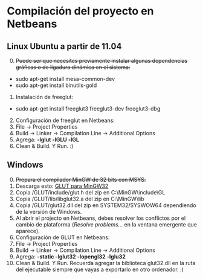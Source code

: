﻿# Compilación del proyecto en Netbeans

## Linux Ubuntu a partir de 11.04
0. ~~Puede ser que necesites previamente instalar algunas dependencias gráficas o de ligadura dinámica en el sistema:~~
 * sudo apt-get install mesa-common-dev
 * sudo apt-get install binutils-gold 
1. Instalación de freeglut:
 * sudo apt-get install freeglut3 freeglut3-dev freeglut3-dbg
2. Configuración de freeglut en Netbeans:
 1. File -> Project Properties
 2. Build -> Linker -> Compilation Line -> Additional Options
 3. Agrega:  __-lglut -lGLU -lGL__
3. Clean & Build. Y Run. :)

## Windows
0. ~~Prepara el compilador MinGW de 32 bits con MSYS.~~
1. Descarga esto: [GLUT para MinGW32](https://git.ujacraft.es/files/note/4/GLUT-MinGW-3.7.6-6.mp.zip)
2. Copia /GLUT/include/glut.h del zip en C:\MinGW\include\GL
3. Copia /GLUT/lib/libglut32.a del zip en C:\MinGW\lib
4. Copia /GLUT/glut32.dll del zip en SYSTEM32/SYSWOW64 dependiendo de la versión de Windows.
5. Al abrir el projecto en Netbeans, debes resolver los conflictos por el cambio de plataforma (*Resolve problems...* en la ventana emergente que aparece).
5. Configuración de GLUT en Netbeans:
 1. File -> Project Properties
 2. Build -> Linker -> Compilation Line -> Additional Options
 3. Agrega:  __-static -lglut32 -lopengl32 -lglu32__
6. Clean & Build. Y Run. Recuerda agregar la biblioteca glut32.dll en la ruta del ejecutable siempre que vayas a exportarlo en otro ordenador. :)
